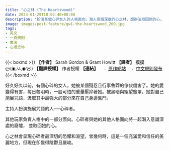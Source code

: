 ```yaml
---
title: "心之林 (The Heartswood)"
date: 2024-01-29T18:02:40+08:00
description: "扮演某個心碎女人的人格面向，潛入意識深處的心之林，想辦法取回她的心。"
image: images/post-feature/gw1-the-heartswood_200.jpg
tags:
- 英文
- 一頁規則
- 魔法
- 心理恐怖
---
```

{{< boxmd >}}
**【作者】** Sarah Gordon & Grant Howitt
**【譯者】** 摸摸ლ(́◉◞౪◟◉‵ლ)
**【翻譯授權】** 作者授權
**【連結】**
　．[原作網站](https://twitter.com/gshowitt/status/1453650734600310784)
　．[中文規則發布](/Free-Open-TRPG-Translation/gallery/ruledoc/gw1-the-heartswood.pdf)
{{< /boxmd >}}

好久好久以前，有個心碎的女人，她被某個殘忍且行事魯莽的傢伙傷害了。她的愛變得有害，每日黎明時，一股可怕的重量壓抑著她。被黑暗與絕望壟罩，她對自己施展咒語，汲取其中最強大的部分來在自己身邊奮鬥。

主持人扮演施展咒語的人──心碎者。

其他玩家負責人格中的一部分面向。心碎者與她的其他人格面向將一起潛入意識深處的廢墟，
並取回她的心。

心之林會呈現心碎者最深切的恐懼和渴望。曾幾何時，這是一個充滿愛和信任的美麗地方，但現在卻變得陰鬱且嚴峻。